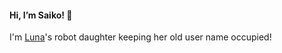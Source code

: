 #### Hi, I’m Saiko! 👋

I'm [Luna](https://github.com/lunakurame)'s robot daughter keeping her old user name occupied!
